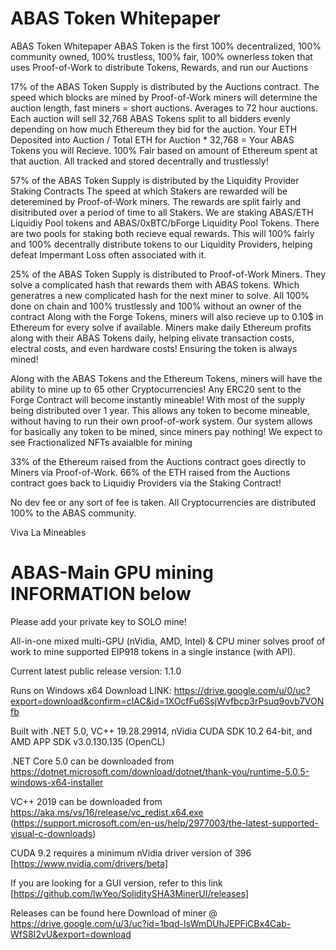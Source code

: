 # ABAS Token Whitepaper
ABAS Token Whitepaper
ABAS Token is the first 100% decentralized, 100% community owned, 100% trustless, 100% fair, 100% ownerless token that uses Proof-of-Work to distribute Tokens, Rewards, and run our Auctions

17% of the ABAS Token Supply is distributed by the Auctions contract.
The speed which blocks are mined by Proof-of-Work miners will determine the auction length, fast miners = short auctions. Averages to 72 hour auctions. Each auction will sell 32,768 ABAS Tokens split to all bidders evenly depending on how much Ethereum they bid for the auction. Your ETH Deposited into Auction / Total ETH for Auction * 32,768 = Your ABAS Tokens you will Recieve.
100% Fair based on amount of Ethereum spent at that auction. All tracked and stored decentrally and trustlessly!

57% of the ABAS Token Supply is distributed by the Liquidity Provider Staking Contracts The speed at which Stakers are rewarded will be deteremined by Proof-of-Work miners. The rewards are split fairly and disitributed over a period of time to all Stakers.
We are staking ABAS/ETH Liquidiy Pool tokens and ABAS/0xBTC/bForge Liquidity Pool Tokens.  There are two pools for staking both recieve equal rewards. This will 100% fairly and 100% decentrally distribute tokens to our Liquidity Providers, helping defeat Impermant Loss often associated with it.

25% of the ABAS Token Supply is distributed to Proof-of-Work Miners. They solve a complicated hash that rewards them with ABAS tokens. Which generatres a new complicated hash for the next miner to solve. All 100% done on chain and 100% trustlessly and 100% without an owner of the contract Along with the Forge Tokens, miners will also recieve up to 0.10$ in Ethereum for every solve if available.
Miners make daily Ethereum profits along with their ABAS Tokens daily, helping elivate transaction costs, electral costs, and even hardware costs!
Ensuring the token is always mined!

Along with the ABAS Tokens and the Ethereum Tokens, miners will have the ability to mine up to 65 other Cryptocurrencies! Any ERC20 sent to the Forge Contract will become instantly mineable! With most of the supply being distributed over 1 year. This allows any token to become mineable, without having to run their own proof-of-work system.
Our system allows for basically any token to be mined, since miners pay nothing! We expect to see Fractionalized NFTs avaialble for mining

33% of the Ethereum raised from the Auctions contract goes directly to Miners via Proof-of-Work. 66% of the ETH raised from the Auctions contract goes back to Liquidiy Providers via the Staking Contract!

No dev fee or any sort of fee is taken. All Cryptocurrencies are distributed 100% to the ABAS community.

Viva La Mineables

# ABAS-Main GPU mining INFORMATION below
Please add your private key to SOLO mine!

All-in-one mixed multi-GPU (nVidia, AMD, Intel) & CPU miner solves proof of work to mine supported EIP918 tokens in a single instance (with API).

Current latest public release version: 1.1.0

Runs on Windows x64 Download LINK: https://drive.google.com/u/0/uc?export=download&confirm=clAC&id=1XOcfFu6SsjWvfbcp3rPsuq9ovb7VONfb

Built with .NET 5.0, VC++ 19.28.29914, nVidia CUDA SDK 10.2 64-bit, and AMD APP SDK v3.0.130.135 (OpenCL)

.NET Core 5.0 can be downloaded from https://dotnet.microsoft.com/download/dotnet/thank-you/runtime-5.0.5-windows-x64-installer

VC++ 2019 can be downloaded from https://aka.ms/vs/16/release/vc_redist.x64.exe (https://support.microsoft.com/en-us/help/2977003/the-latest-supported-visual-c-downloads)

CUDA 9.2 requires a minimum nVidia driver version of 396 [https://www.nvidia.com/drivers/beta]

If you are looking for a GUI version, refer to this link [https://github.com/lwYeo/SoliditySHA3MinerUI/releases]

Releases can be found here
Download of miner @ https://drive.google.com/u/3/uc?id=1bqd-IsWmDUhJEPFiCBx4Cab-WfS8I2vU&export=download
